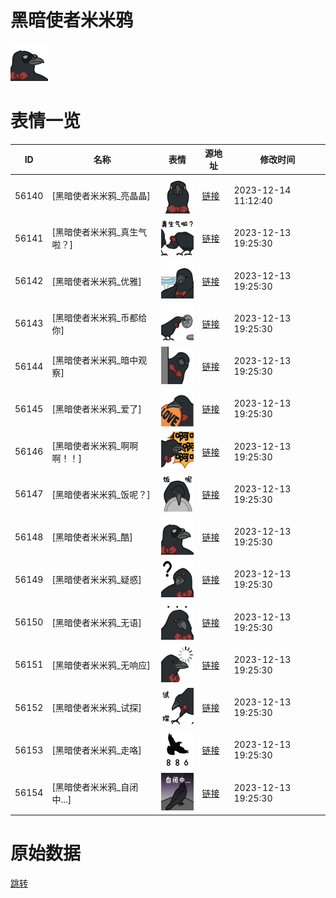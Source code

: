 # 黑暗使者米米鸦

<img src="./cover.png" height="60" alt="cover" />

# 表情一览

|ID|名称|表情|源地址|修改时间|
|----|----|----|----|----|
|56140|[黑暗使者米米鸦_亮晶晶]|<img src="./pic/056140_%5B黑暗使者米米鸦_亮晶晶%5D.png" height="60" alt="亮晶晶"/>|[链接](https://i0.hdslb.com/bfs/garb/1c13620765e2bb169e4c00a7b869d27febc9fec6.png)|2023-12-14 11:12:40|
|56141|[黑暗使者米米鸦_真生气啦？]|<img src="./pic/056141_%5B黑暗使者米米鸦_真生气啦？%5D.png" height="60" alt="真生气啦？"/>|[链接](https://i0.hdslb.com/bfs/garb/f72c7452c0fce6f6964f617f6d4f770b1557e701.png)|2023-12-13 19:25:30|
|56142|[黑暗使者米米鸦_优雅]|<img src="./pic/056142_%5B黑暗使者米米鸦_优雅%5D.png" height="60" alt="优雅"/>|[链接](https://i0.hdslb.com/bfs/garb/e1b6a6c7e441e26ae05f4dc35f0b2990abda56b8.png)|2023-12-13 19:25:30|
|56143|[黑暗使者米米鸦_币都给你]|<img src="./pic/056143_%5B黑暗使者米米鸦_币都给你%5D.png" height="60" alt="币都给你"/>|[链接](https://i0.hdslb.com/bfs/garb/f152ee5c6797c827c06cf41b1b3126780f0e7cb3.png)|2023-12-13 19:25:30|
|56144|[黑暗使者米米鸦_暗中观察]|<img src="./pic/056144_%5B黑暗使者米米鸦_暗中观察%5D.png" height="60" alt="暗中观察"/>|[链接](https://i0.hdslb.com/bfs/garb/5f5eddd717cfbf43adb48d50ab2e8d0f8499d4ab.png)|2023-12-13 19:25:30|
|56145|[黑暗使者米米鸦_爱了]|<img src="./pic/056145_%5B黑暗使者米米鸦_爱了%5D.png" height="60" alt="爱了"/>|[链接](https://i0.hdslb.com/bfs/garb/fb09e4d42cbb071820726f988db23235ea210288.png)|2023-12-13 19:25:30|
|56146|[黑暗使者米米鸦_啊啊啊！！]|<img src="./pic/056146_%5B黑暗使者米米鸦_啊啊啊！！%5D.png" height="60" alt="啊啊啊！！"/>|[链接](https://i0.hdslb.com/bfs/garb/887f00e5813edc3069b9172a40470dd6a216f17a.png)|2023-12-13 19:25:30|
|56147|[黑暗使者米米鸦_饭呢？]|<img src="./pic/056147_%5B黑暗使者米米鸦_饭呢？%5D.png" height="60" alt="饭呢？"/>|[链接](https://i0.hdslb.com/bfs/garb/3389c6ef781840516e345f745e3c4cdb42b37e56.png)|2023-12-13 19:25:30|
|56148|[黑暗使者米米鸦_酷]|<img src="./pic/056148_%5B黑暗使者米米鸦_酷%5D.png" height="60" alt="酷"/>|[链接](https://i0.hdslb.com/bfs/garb/30b921298c9ccdf8ddda6ebeaaeb3a7f3ca8079c.png)|2023-12-13 19:25:30|
|56149|[黑暗使者米米鸦_疑惑]|<img src="./pic/056149_%5B黑暗使者米米鸦_疑惑%5D.png" height="60" alt="疑惑"/>|[链接](https://i0.hdslb.com/bfs/garb/cb255881ee712393f96cede0a13014d9b90a7511.png)|2023-12-13 19:25:30|
|56150|[黑暗使者米米鸦_无语]|<img src="./pic/056150_%5B黑暗使者米米鸦_无语%5D.png" height="60" alt="无语"/>|[链接](https://i0.hdslb.com/bfs/garb/aebe81345ef46dbaddb58aef94bbf2a2990c6ea5.png)|2023-12-13 19:25:30|
|56151|[黑暗使者米米鸦_无响应]|<img src="./pic/056151_%5B黑暗使者米米鸦_无响应%5D.png" height="60" alt="无响应"/>|[链接](https://i0.hdslb.com/bfs/garb/b6eec3076b5438686b8fcffe6747251e309038ff.png)|2023-12-13 19:25:30|
|56152|[黑暗使者米米鸦_试探]|<img src="./pic/056152_%5B黑暗使者米米鸦_试探%5D.png" height="60" alt="试探"/>|[链接](https://i0.hdslb.com/bfs/garb/7caff9a1dd4d7658eeac95a2c2d3dc3fbaf278e6.png)|2023-12-13 19:25:30|
|56153|[黑暗使者米米鸦_走咯]|<img src="./pic/056153_%5B黑暗使者米米鸦_走咯%5D.png" height="60" alt="走咯"/>|[链接](https://i0.hdslb.com/bfs/garb/5012dacdd1fb96586dc8930ebb10e88bad68a84b.png)|2023-12-13 19:25:30|
|56154|[黑暗使者米米鸦_自闭中...]|<img src="./pic/056154_%5B黑暗使者米米鸦_自闭中...%5D.png" height="60" alt="自闭中..."/>|[链接](https://i0.hdslb.com/bfs/garb/def95f039ce6e57f72712b8198a4307e30cc76a5.png)|2023-12-13 19:25:30|

# 原始数据

[跳转](./raw.json)

